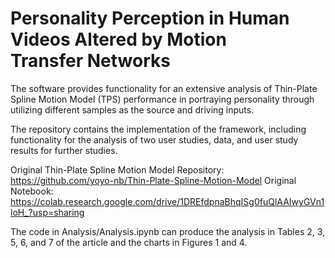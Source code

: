 # Personality Perception in Human Videos Altered by Motion Transfer Networks

The software provides functionality for an extensive analysis of Thin-Plate Spline Motion Model (TPS) performance in portraying personality through utilizing different samples as the source and driving inputs.

The repository contains the implementation of the framework, including functionality for the analysis of two user studies, data, and user study results for further studies. 

Original Thin-Plate Spline Motion Model Repository: https://github.com/yoyo-nb/Thin-Plate-Spline-Motion-Model
Original Notebook: https://colab.research.google.com/drive/1DREfdpnaBhqISg0fuQlAAIwyGVn1loH_?usp=sharing

The code in Analysis/Analysis.ipynb can produce the analysis in Tables 2, 3, 5, 6, and 7 of the article and the charts in Figures 1 and 4.
